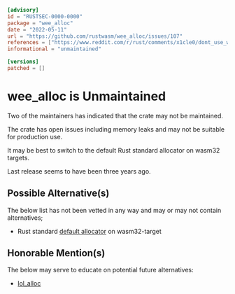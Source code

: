 ```toml
[advisory]
id = "RUSTSEC-0000-0000"
package = "wee_alloc"
date = "2022-05-11"
url = "https://github.com/rustwasm/wee_alloc/issues/107"
references = ["https://www.reddit.com/r/rust/comments/x1cle0/dont_use_wee_alloc_in_production_code_targeting/", "https://github.com/rustwasm/wee_alloc/issues/85", "https://github.com/rustwasm/wee_alloc/issues/106"]
informational = "unmaintained"

[versions]
patched = []
```
# wee_alloc is Unmaintained

Two of the maintainers has indicated that the crate may not be maintained.

The crate has open issues including memory leaks and may not be suitable for production use.

It may be best to switch to the default Rust standard allocator on wasm32 targets.

Last release seems to have been three years ago.

## Possible Alternative(s)

 The below list has not been vetted in any way and may or may not contain alternatives;

 - Rust standard [default allocator] on wasm32-target

## Honorable Mention(s)

 The below may serve to educate on potential future alternatives:

 - [lol_alloc](https://crates.io/crates/lol_alloc)

[default allocator]: https://github.com/alexcrichton/dlmalloc-rs